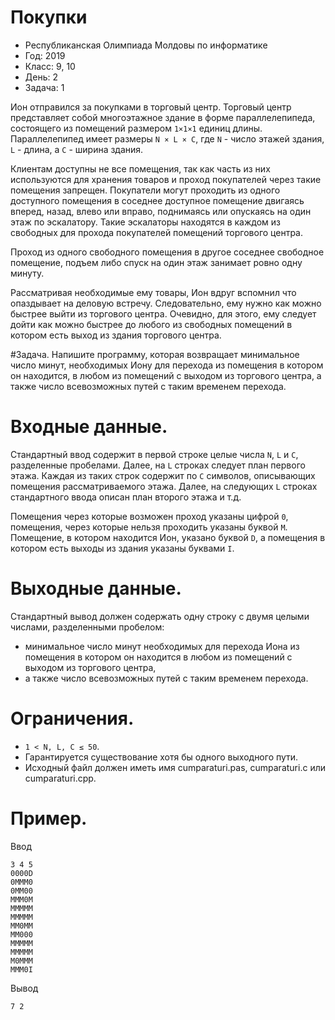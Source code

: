 # Покупки
* Республиканская Олимпиада Молдовы по информатике
* Год: 2019
* Класс: 9, 10
* День: 2
* Задача: 1

Ион отправился за покупками в торговый центр. Торговый центр представляет собой
многоэтажное здание в форме параллелепипеда, состоящего из помещений размером `1×1×1`
единиц длины. Параллелепипед имеет размеры `N × L × C`, где `N` - число этажей здания, `L` -
длина, а `C` - ширина здания.


Клиентам доступны не все помещения, так как часть из них используются для хранения
товаров и проход покупателей через такие помещения запрещен.
Покупатели могут проходить из одного доступного помещения в соседнее доступное
помещение двигаясь вперед, назад, влево или вправо, поднимаясь или опускаясь на один этаж
по эскалатору. Такие эскалаторы находятся в каждом из свободных для прохода покупателей
помещений торгового центра.


Проход из одного свободного помещения в другое соседнее свободное помещение,
подъем либо спуск на один этаж занимает ровно одну минуту.


Рассматривая необходимые ему товары, Ион вдруг вспомнил что опаздывает на деловую
встречу. Следовательно, ему нужно как можно быстрее выйти из торгового центра. Очевидно,
для этого, ему следует дойти как можно быстрее до любого из свободных помещений в
котором есть выход из здания торгового центра.


#Задача. 
Напишите программу, которая возвращает минимальное число минут,
необходимых Иону для перехода из помещения в котором он находится, в любом из
помещений с выходом из торгового центра, а также число всевозможных путей с таким
временем перехода.


# Входные данные. 
Стандартный ввод содержит в первой строке целые числа `N`, `L` и `C`,
разделенные пробелами. 
Далее, на `L` строках следует план первого этажа. Каждая из таких
строк содержит по `C` символов, описывающих помещения рассматриваемого этажа. 
Далее, на следующих `L` строках стандартного ввода описан план второго этажа и т.д.

Помещения через которые возможен проход указаны цифрой `0`, помещения, через
которые нельзя проходить указаны буквой `M`. Помещение, в котором находится Ион, указано
буквой `D`, а помещения в котором есть выходы из здания указаны буквами `I`.


# Выходные данные. 
Стандартный вывод должен содержать одну строку с двумя целыми
числами, разделенными пробелом: 
* минимальное число минут необходимых для перехода Иона из помещения в котором он находится в любом из помещений с выходом из торгового
центра, 
* а также число всевозможных путей с таким временем перехода.

# Ограничения. 
* `1 < N, L, C ≤ 50`. 
* Гарантируется существование хотя бы одного выходного пути. 
* Исходный файл должен иметь имя cumparaturi.pas, cumparaturi.c или cumparaturi.cpp.

# Пример.
Ввод
```
3 4 5
0000D
0MMM0
0MM00
MMM0M
MMMMM
MMMMM
MM0MM
MM000
MMMMM
MMMMM
M0MMM
MMM0I
```

Вывод
```
7 2
``` 